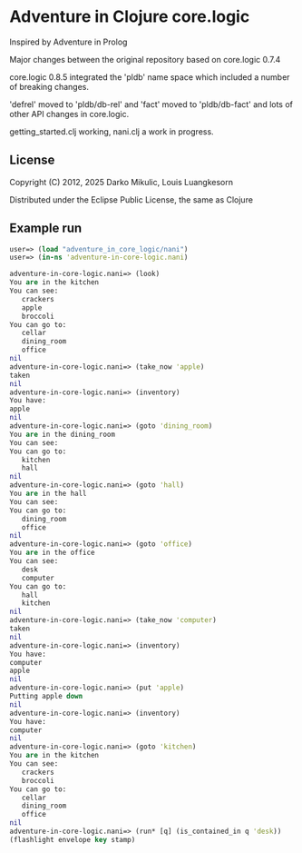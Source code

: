 # Adventure in Clojure core.logic

Inspired by Adventure in Prolog

Major changes between the original repository based on core.logic 0.7.4

core.logic 0.8.5 integrated the 'pldb' name space which included a number of breaking changes.
  
'defrel' moved to 'pldb/db-rel' and 'fact' moved to 'pldb/db-fact' and lots of other API changes in core.logic.

getting_started.clj working, nani.clj a work in progress.


## License

Copyright (C) 2012, 2025 Darko Mikulic, Louis Luangkesorn

Distributed under the Eclipse Public License, the same as Clojure

## Example run

```clj
user=> (load "adventure_in_core_logic/nani")
user=> (in-ns 'adventure-in-core-logic.nani)
```

```clj
adventure-in-core-logic.nani=> (look)
You are in the kitchen
You can see: 
   crackers
   apple
   broccoli
You can go to: 
   cellar
   dining_room
   office
nil
adventure-in-core-logic.nani=> (take_now 'apple)
taken
nil
adventure-in-core-logic.nani=> (inventory)
You have: 
apple
nil
adventure-in-core-logic.nani=> (goto 'dining_room)
You are in the dining_room
You can see: 
You can go to: 
   kitchen
   hall
nil
adventure-in-core-logic.nani=> (goto 'hall)
You are in the hall
You can see: 
You can go to: 
   dining_room
   office
nil
adventure-in-core-logic.nani=> (goto 'office)
You are in the office
You can see: 
   desk
   computer
You can go to: 
   hall
   kitchen
nil
adventure-in-core-logic.nani=> (take_now 'computer)
taken
nil
adventure-in-core-logic.nani=> (inventory)
You have: 
computer
apple
nil
adventure-in-core-logic.nani=> (put 'apple)
Putting apple down
nil
adventure-in-core-logic.nani=> (inventory)
You have: 
computer
nil
adventure-in-core-logic.nani=> (goto 'kitchen)
You are in the kitchen
You can see: 
   crackers
   broccoli
You can go to: 
   cellar
   dining_room
   office
nil
adventure-in-core-logic.nani=> (run* [q] (is_contained_in q 'desk))
(flashlight envelope key stamp)
```
